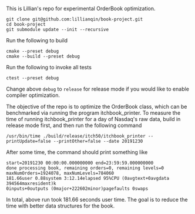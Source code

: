 

This is Lillian's repo for experimental OrderBook optimization.

```
git clone git@github.com:lillianqin/book-project.git
cd book-project
git submodule update --init --recursive
```

Run the following to build
```
cmake --preset debug
cmake --build --preset debug
```

Run the following to invoke all tests
```
ctest --preset debug
```

Change above `debug` to `release` for release mode if you would like to enable compiler optimization.

The objective of the repo is to optimize the OrderBook class, which can be benchmarked via running the program itchbook_printer.
To measure the time of running itchbook_printer for a day of Nasdaq's raw data, build in release mode first, and then run the following command
```
/usr/bin/time ./build/release/itch50/itchbook_printer --printUpdate=false --printOther=false --date 20191230
```

After some time, the command should print something like
```
start=20191230 00:00:00.000000000 end=23:59:59.000000000
done processing book, remaining orders=0, remaining levels=0
maxNumOrders=1924078, maxNumLevels=784060
181.66user 0.88system 3:12.14elapsed 95%CPU (0avgtext+0avgdata 394564maxresident)k
0inputs+0outputs (0major+222602minor)pagefaults 0swaps
```

In total, above run took 181.66 seconds user time.  The goal is to reduce the time with better data structures for the book.
